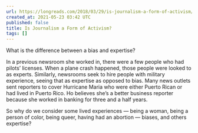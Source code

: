 ```yaml
---
url: https://longreads.com/2018/03/29/is-journalism-a-form-of-activism/amp/?__twitter_impression=true
created_at: 2021-05-23 03:42 UTC
published: false
title: Is Journalism a Form of Activism?
tags: []
---
```


What is the difference between a bias and expertise?

In a previous newsroom she worked in, there were a few people who had pilots’ licenses. When a plane crash happened, those people were looked to as experts. Similarly, newsrooms seek to hire people with military experience, seeing that as expertise as opposed to bias. Many news outlets sent reporters to cover Hurricane Maria who were either Puerto Rican or had lived in Puerto Rico. Ho believes she’s a better business reporter because she worked in banking for three and a half years.

So why do we consider some lived experiences — being a woman, being a person of color, being queer, having had an abortion — biases, and others expertise?
